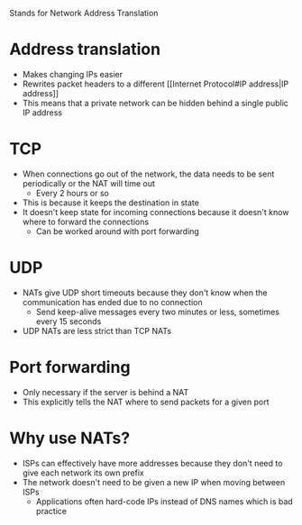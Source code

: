 Stands for Network Address Translation

# Address translation
- Makes changing IPs easier
- Rewrites packet headers to a different [[Internet Protocol#IP address|IP address]]
- This means that a private network can be hidden behind a single public IP address

# TCP
- When connections go out of the network, the data needs to be sent periodically or the NAT will time out
	- Every 2 hours or so
- This is because it keeps the destination in state
- It doesn't keep state for incoming connections because it doesn't know where to forward the connections
	- Can be worked around with port forwarding

# UDP
- NATs give UDP short timeouts because they don't know when the communication has ended due to no connection
	- Send keep-alive messages every two minutes or less, sometimes every 15 seconds
- UDP NATs are less strict than TCP NATs

# Port forwarding
- Only necessary if the server is behind a NAT
- This explicitly tells the NAT where to send packets for a given port

# Why use NATs?
- ISPs can effectively have more addresses because they don't need to give each network its own prefix
- The network doesn't need to be given a new IP when moving between ISPs
	- Applications often hard-code IPs instead of DNS names which is bad practice